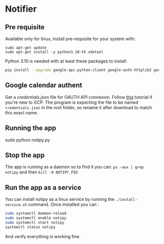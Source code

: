 # Notifier

## Pre requisite
Available only for linux, install pre-requisite for your system with: 
```shell
sudo apt-get update
sudo apt-get install -y python3.10-tk xdotool
```
Python 3.10 is needed with at least these packages to install: 
```bash 
pip install --upgrade google-api-python-client google-auth-httplib2 google-auth-oauthlib
```

## Google calendar authent
Get a *credentials.json* file for OAUTH API connexion. Follow [this](https://developers.google.com/calendar/api/quickstart/python) 
tutorial if you're new to GCP. The program is expecting the file to be named `credentials.json` in the root folder, so rename it after 
download to match this exact name.

## Running the app 
sudo python notipy.py

## Stop the app
The app is running as a daemon so to find it you can: 
`ps -aux | grep notipy` and then `kill -9 NOTIPY_PID`

## Run the app as a service
You can install *notipy* as a linux service by running the `./install-service.sh` command.
Once installed you can : 
```bash
sudo systemctl daemon-reload
sudo systemctl enable notipy
sudo systemctl start notipy
systemctl status notipy
```

And verify everything is working fine.





